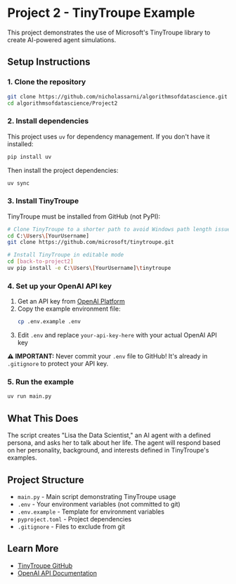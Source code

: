 # Project 2 - TinyTroupe Example

This project demonstrates the use of Microsoft's TinyTroupe library to create AI-powered agent simulations.

## Setup Instructions

### 1. Clone the repository
```bash
git clone https://github.com/nicholassarni/algorithmsofdatascience.git
cd algorithmsofdatascience/Project2
```

### 2. Install dependencies

This project uses `uv` for dependency management. If you don't have it installed:
```bash
pip install uv
```

Then install the project dependencies:
```bash
uv sync
```

### 3. Install TinyTroupe

TinyTroupe must be installed from GitHub (not PyPI):
```bash
# Clone TinyTroupe to a shorter path to avoid Windows path length issues
cd C:\Users\[YourUsername]
git clone https://github.com/microsoft/tinytroupe.git

# Install TinyTroupe in editable mode
cd [back-to-project2]
uv pip install -e C:\Users\[YourUsername]\tinytroupe
```

### 4. Set up your OpenAI API key

1. Get an API key from [OpenAI Platform](https://platform.openai.com/api-keys)
2. Copy the example environment file:
   ```bash
   cp .env.example .env
   ```
3. Edit `.env` and replace `your-api-key-here` with your actual OpenAI API key

**⚠️ IMPORTANT:** Never commit your `.env` file to GitHub! It's already in `.gitignore` to protect your API key.

### 5. Run the example

```bash
uv run main.py
```

## What This Does

The script creates "Lisa the Data Scientist," an AI agent with a defined persona, and asks her to talk about her life. The agent will respond based on her personality, background, and interests defined in TinyTroupe's examples.

## Project Structure

- `main.py` - Main script demonstrating TinyTroupe usage
- `.env` - Your environment variables (not committed to git)
- `.env.example` - Template for environment variables
- `pyproject.toml` - Project dependencies
- `.gitignore` - Files to exclude from git

## Learn More

- [TinyTroupe GitHub](https://github.com/microsoft/tinytroupe)
- [OpenAI API Documentation](https://platform.openai.com/docs)
